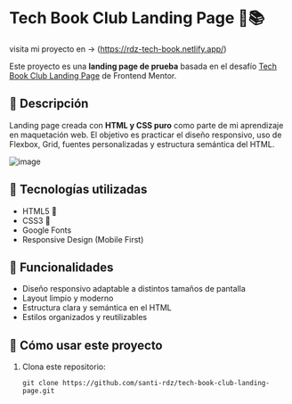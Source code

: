 # Tech Book Club Landing Page 🧠📚
visita mi proyecto en -> (https://rdz-tech-book.netlify.app/)

Este proyecto es una **landing page de prueba** basada en el desafío [Tech Book Club Landing Page](https://www.frontendmentor.io/challenges/tech-book-club-landing-page-fZQidjHU73) de Frontend Mentor.


## 📌 Descripción

Landing page creada con **HTML y CSS puro** como parte de mi aprendizaje en maquetación web. El objetivo es practicar el diseño responsivo, uso de Flexbox, Grid, fuentes personalizadas y estructura semántica del HTML.

![image](https://github.com/user-attachments/assets/8f736772-e363-4f17-ae93-043782e5d577)

## 🔧 Tecnologías utilizadas

- HTML5 🧱
- CSS3 🎨
- Google Fonts
- Responsive Design (Mobile First)

## 🧪 Funcionalidades

- Diseño responsivo adaptable a distintos tamaños de pantalla
- Layout limpio y moderno
- Estructura clara y semántica en el HTML
- Estilos organizados y reutilizables

## 🚀 Cómo usar este proyecto

1. Clona este repositorio:
   ```
   git clone https://github.com/santi-rdz/tech-book-club-landing-page.git
